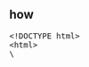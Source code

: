 <h2>how</h2>
<pre>
&lt;!DOCTYPE html&gt;
&lt;html&gt;
\<script src="jquery.js"&gt;\</script&gt;
\<script src="gpyun.js"&gt;\</script&gt;
&lt;script&gt;
.........
&lt;/script&gt;
&lt;/html&gt;
</pre>
